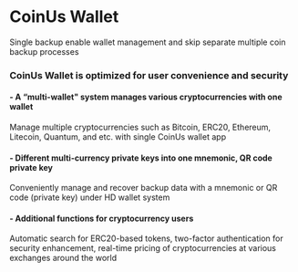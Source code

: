 # CoinUs Wallet
Single backup enable wallet management and skip separate multiple coin backup processes

### CoinUs Wallet is optimized for user convenience and security

#### - A “multi-wallet" system manages various cryptocurrencies with one wallet
  Manage multiple cryptocurrencies such as Bitcoin, ERC20, Ethereum, Litecoin, Quantum, and etc. with single CoinUs wallet app
  
#### - Different multi-currency private keys into one mnemonic, QR code private key
  Conveniently manage and recover backup data with a mnemonic or QR code (private key) under HD wallet system

#### - Additional functions for cryptocurrency users
  Automatic search for ERC20-based tokens, two-factor authentication for security enhancement, real-time pricing of cryptocurrencies at various exchanges around the world
